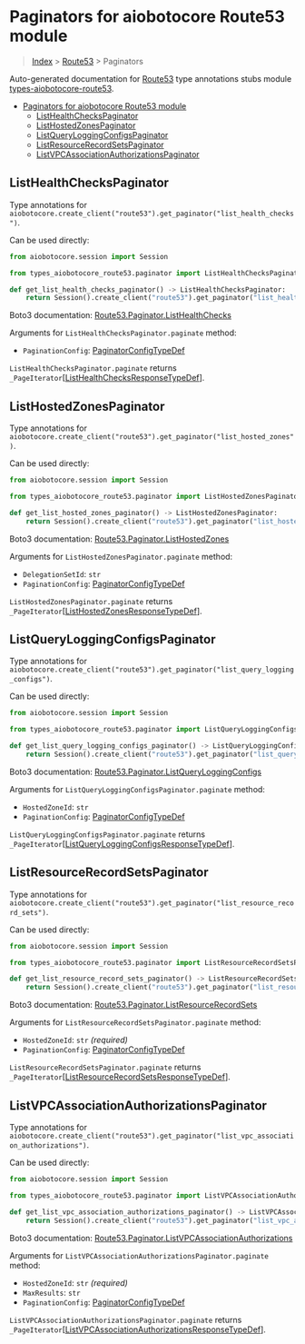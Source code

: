 <a id="paginators-for-aiobotocore-route53-module"></a>

# Paginators for aiobotocore Route53 module

> [Index](..) > [Route53](.) > Paginators

Auto-generated documentation for
[Route53](https://boto3.amazonaws.com/v1/documentation/api/latest/reference/services/route53.html#Route53)
type annotations stubs module
[types-aiobotocore-route53](https://pypi.org/project/types-aiobotocore-route53/).

- [Paginators for aiobotocore Route53 module](#paginators-for-aiobotocore-route53-module)
  - [ListHealthChecksPaginator](#listhealthcheckspaginator)
  - [ListHostedZonesPaginator](#listhostedzonespaginator)
  - [ListQueryLoggingConfigsPaginator](#listqueryloggingconfigspaginator)
  - [ListResourceRecordSetsPaginator](#listresourcerecordsetspaginator)
  - [ListVPCAssociationAuthorizationsPaginator](#listvpcassociationauthorizationspaginator)

<a id="listhealthcheckspaginator"></a>

## ListHealthChecksPaginator

Type annotations for
`aiobotocore.create_client("route53").get_paginator("list_health_checks")`.

Can be used directly:

```python
from aiobotocore.session import Session

from types_aiobotocore_route53.paginator import ListHealthChecksPaginator

def get_list_health_checks_paginator() -> ListHealthChecksPaginator:
    return Session().create_client("route53").get_paginator("list_health_checks")
```

Boto3 documentation:
[Route53.Paginator.ListHealthChecks](https://boto3.amazonaws.com/v1/documentation/api/latest/reference/services/route53.html#Route53.Paginator.ListHealthChecks)

Arguments for `ListHealthChecksPaginator.paginate` method:

- `PaginationConfig`:
  [PaginatorConfigTypeDef](./type_defs.md#paginatorconfigtypedef)

`ListHealthChecksPaginator.paginate` returns
`_PageIterator`\[[ListHealthChecksResponseTypeDef](./type_defs.md#listhealthchecksresponsetypedef)\].

<a id="listhostedzonespaginator"></a>

## ListHostedZonesPaginator

Type annotations for
`aiobotocore.create_client("route53").get_paginator("list_hosted_zones")`.

Can be used directly:

```python
from aiobotocore.session import Session

from types_aiobotocore_route53.paginator import ListHostedZonesPaginator

def get_list_hosted_zones_paginator() -> ListHostedZonesPaginator:
    return Session().create_client("route53").get_paginator("list_hosted_zones")
```

Boto3 documentation:
[Route53.Paginator.ListHostedZones](https://boto3.amazonaws.com/v1/documentation/api/latest/reference/services/route53.html#Route53.Paginator.ListHostedZones)

Arguments for `ListHostedZonesPaginator.paginate` method:

- `DelegationSetId`: `str`
- `PaginationConfig`:
  [PaginatorConfigTypeDef](./type_defs.md#paginatorconfigtypedef)

`ListHostedZonesPaginator.paginate` returns
`_PageIterator`\[[ListHostedZonesResponseTypeDef](./type_defs.md#listhostedzonesresponsetypedef)\].

<a id="listqueryloggingconfigspaginator"></a>

## ListQueryLoggingConfigsPaginator

Type annotations for
`aiobotocore.create_client("route53").get_paginator("list_query_logging_configs")`.

Can be used directly:

```python
from aiobotocore.session import Session

from types_aiobotocore_route53.paginator import ListQueryLoggingConfigsPaginator

def get_list_query_logging_configs_paginator() -> ListQueryLoggingConfigsPaginator:
    return Session().create_client("route53").get_paginator("list_query_logging_configs")
```

Boto3 documentation:
[Route53.Paginator.ListQueryLoggingConfigs](https://boto3.amazonaws.com/v1/documentation/api/latest/reference/services/route53.html#Route53.Paginator.ListQueryLoggingConfigs)

Arguments for `ListQueryLoggingConfigsPaginator.paginate` method:

- `HostedZoneId`: `str`
- `PaginationConfig`:
  [PaginatorConfigTypeDef](./type_defs.md#paginatorconfigtypedef)

`ListQueryLoggingConfigsPaginator.paginate` returns
`_PageIterator`\[[ListQueryLoggingConfigsResponseTypeDef](./type_defs.md#listqueryloggingconfigsresponsetypedef)\].

<a id="listresourcerecordsetspaginator"></a>

## ListResourceRecordSetsPaginator

Type annotations for
`aiobotocore.create_client("route53").get_paginator("list_resource_record_sets")`.

Can be used directly:

```python
from aiobotocore.session import Session

from types_aiobotocore_route53.paginator import ListResourceRecordSetsPaginator

def get_list_resource_record_sets_paginator() -> ListResourceRecordSetsPaginator:
    return Session().create_client("route53").get_paginator("list_resource_record_sets")
```

Boto3 documentation:
[Route53.Paginator.ListResourceRecordSets](https://boto3.amazonaws.com/v1/documentation/api/latest/reference/services/route53.html#Route53.Paginator.ListResourceRecordSets)

Arguments for `ListResourceRecordSetsPaginator.paginate` method:

- `HostedZoneId`: `str` *(required)*
- `PaginationConfig`:
  [PaginatorConfigTypeDef](./type_defs.md#paginatorconfigtypedef)

`ListResourceRecordSetsPaginator.paginate` returns
`_PageIterator`\[[ListResourceRecordSetsResponseTypeDef](./type_defs.md#listresourcerecordsetsresponsetypedef)\].

<a id="listvpcassociationauthorizationspaginator"></a>

## ListVPCAssociationAuthorizationsPaginator

Type annotations for
`aiobotocore.create_client("route53").get_paginator("list_vpc_association_authorizations")`.

Can be used directly:

```python
from aiobotocore.session import Session

from types_aiobotocore_route53.paginator import ListVPCAssociationAuthorizationsPaginator

def get_list_vpc_association_authorizations_paginator() -> ListVPCAssociationAuthorizationsPaginator:
    return Session().create_client("route53").get_paginator("list_vpc_association_authorizations")
```

Boto3 documentation:
[Route53.Paginator.ListVPCAssociationAuthorizations](https://boto3.amazonaws.com/v1/documentation/api/latest/reference/services/route53.html#Route53.Paginator.ListVPCAssociationAuthorizations)

Arguments for `ListVPCAssociationAuthorizationsPaginator.paginate` method:

- `HostedZoneId`: `str` *(required)*
- `MaxResults`: `str`
- `PaginationConfig`:
  [PaginatorConfigTypeDef](./type_defs.md#paginatorconfigtypedef)

`ListVPCAssociationAuthorizationsPaginator.paginate` returns
`_PageIterator`\[[ListVPCAssociationAuthorizationsResponseTypeDef](./type_defs.md#listvpcassociationauthorizationsresponsetypedef)\].
